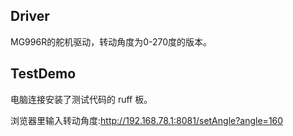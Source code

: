 
## Driver
MG996R的舵机驱动，转动角度为0-270度的版本。
## TestDemo
电脑连接安装了测试代码的 ruff 板。

浏览器里输入转动角度:http://192.168.78.1:8081/setAngle?angle=160
